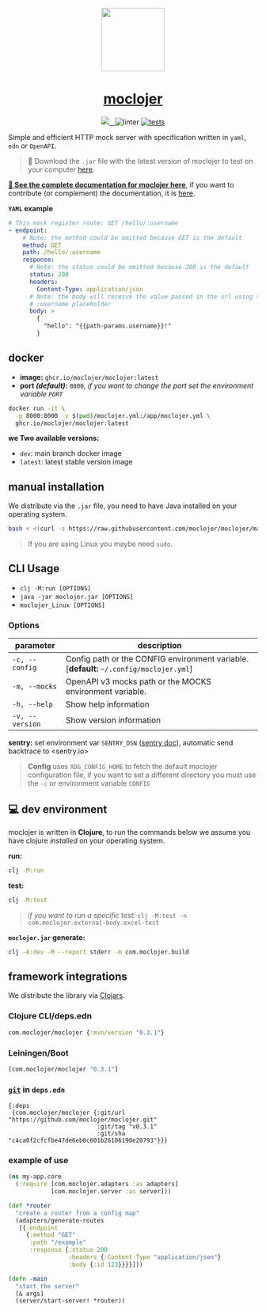 <p align="center">
  <a href="https://github.com/moclojer/moclojer">
    <picture>
      <source media="(prefers-color-scheme: dark)" srcset="https://github.com/moclojer/moclojer/raw/main/docs/assets/logo.png">
      <img src="https://github.com/moclojer/moclojer/raw/main/docs/assets/logo.png" height="128">
    </picture>
    <h1 align="center">moclojer</h1>
  </a>
</p>

<p align="center">
  <a aria-label="CLAs Agree" href="https://cla-assistant.io/moclojer/moclojer" target="_blank">
    <img src="https://img.shields.io/badge/CLAs-ff009e.svg?style=for-the-badge&labelColor=000000&label=agree">
  </a>
  <a aria-label="License" href="https://github.com/moclojer/moclojer/blob/main/LICENSE">
    <img alt="" src="https://img.shields.io/badge/MIT-ff009e.svg?style=for-the-badge&labelColor=000000&label=LICENSE">
  </a>
  <a aria-label="Join the community on GitHub" href="https://github.com/moclojer/moclojer/discussions">
    <img alt="" src="https://img.shields.io/badge/Join%20the%20community-ff009e.svg?style=for-the-badge&labelColor=000000&label=Discussion">
  </a>

  <img src="https://github.com/moclojer/moclojer/actions/workflows/linter.yml/badge.svg?branch=main" alt="linter">

  <a aria-label="CI Tests" href="https://github.com/moclojer/moclojer/actions/workflows/tests.yml">
    <img src="https://github.com/moclojer/moclojer/actions/workflows/tests.yml/badge.svg?branch=main" alt="tests">
  </a>

</p>

Simple and efficient HTTP mock server with specification written in `yaml`, `edn` or `OpenAPI`.

> 💾 Download the `.jar` file with the latest version of moclojer to test on your computer [here](https://github.com/moclojer/moclojer/releases/latest).

[**📖 See the complete documentation for moclojer here**](https://docs.moclojer.com/), if you want to contribute (or complement) the documentation, it is [here](https://github.com/moclojer/moclojer/tree/main/docs).

**`YAML` example**

```yaml
# This mock register route: GET /hello/:username
- endpoint:
    # Note: the method could be omitted because GET is the default
    method: GET
    path: /hello/:username
    response:
      # Note: the status could be omitted because 200 is the default
      status: 200
      headers:
        Content-Type: application/json
      # Note: the body will receive the value passed in the url using the
      # :username placeholder
      body: >
        {
          "hello": "{{path-params.username}}!"
        }
```

## docker

* **image:** `ghcr.io/moclojer/moclojer:latest`
* **port _(default)_:** `8000`_, if you want to change the port set the environment variable `PORT`_

```sh
docker run -it \
  -p 8000:8000 -v $(pwd)/moclojer.yml:/app/moclojer.yml \
  ghcr.io/moclojer/moclojer:latest
```

**we Two available versions:**

* `dev`: main branch docker image
* `latest`: latest stable version image

## manual installation

We distribute via the `.jar` file, you need to have Java installed on your operating system.

```sh
bash < <(curl -s https://raw.githubusercontent.com/moclojer/moclojer/main/install.sh)
```

> If you are using Linux you maybe need `sudo`.

## CLI Usage

* `clj -M:run [OPTIONS]`
* `java -jar moclojer.jar [OPTIONS]`
* `moclojer_Linux [OPTIONS]`

### Options

parameter | description
--- | ---
`-c, --config` | Config path or the CONFIG environment variable. \[**default:** `~/.config/moclojer.yml`\]
`-m, --mocks` | OpenAPI v3 mocks path or the MOCKS environment variable.
`-h, --help` | Show help information
`-v, --version` | Show version information

**sentry:** set environment var `SENTRY_DSN` ([sentry doc](https://docs.sentry.io/platforms/node/guides/azure-functions/configuration/options/#dsn)), automatic send backtrace to <sentry.io>

> **Config** uses `XDG_CONFIG_HOME` to fetch the default moclojer configuration file, if you want to set a different directory you must use the `-c` or environment variable `CONFIG`

## 💻 dev environment

moclojer is written in **Clojure**, to run the commands below we assume you have clojure _installed_ on your operating system.

**run:**

```sh
clj -M:run
```

**test:**

```sh
clj -M:test
```

> _if you want to run a specific test:_ `clj -M:test -n com.moclojer.external-body.excel-test`

**`moclojer.jar` generate:**

```sh
clj -A:dev -M --report stderr -m com.moclojer.build
```

## framework integrations

We distribute the library via [Clojars](https://clojars.org/com.moclojer/moclojer).

### Clojure CLI/deps.edn

```clojure
com.moclojer/moclojer {:mvn/version "0.3.1"}
```

### Leiningen/Boot

```clojure
[com.moclojer/moclojer "0.3.1"]
```

### [`git`](https://clojure.org/guides/deps_and_cli#_using_git_libraries) in `deps.edn`

```edn
{:deps
 {com.moclojer/moclojer {:git/url "https://github.com/moclojer/moclojer.git"
                         :git/tag "v0.3.1"
                         :git/sha "c4ca0f2cfcfbe47de6eb0c601b26106190e20793"}}}
```

### example of use

```clj
(ns my-app.core
  (:require [com.moclojer.adapters :as adapters]
            [com.moclojer.server :as server]))

(def *router
  "create a router from a config map"
  (adapters/generate-routes
   [{:endpoint
     {:method "GET"
      :path "/example"
      :response {:status 200
                 :headers {:Content-Type "application/json"}
                 :body {:id 123}}}}]))

(defn -main
  "start the server"
  [& args]
  (server/start-server! *router))
```
